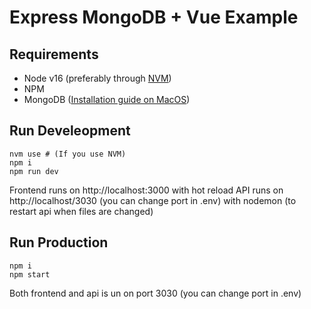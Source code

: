 # Express MongoDB + Vue Example

## Requirements

- Node v16 (preferably through [NVM](https://github.com/nvm-sh/nvm))
- NPM
- MongoDB ([Installation guide on MacOS](https://www.robinwieruch.de/mongodb-macos-setup/))

## Run Develeopment

```
nvm use # (If you use NVM)
npm i
npm run dev
```

Frontend runs on http://localhost:3000 with hot reload
API runs on http://localhost/3030 (you can change port in .env) with nodemon (to restart api when files are changed)

## Run Production

```
npm i
npm start
```

Both frontend and api is un on port 3030 (you can change port in .env)
